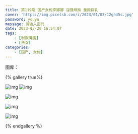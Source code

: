 ```yaml
---
title: 第119期 国产女优李娜娜 淫骚母狗 童颜巨乳
cover: 'https://img.picelsb.com/i/2023/01/03/12gh45s.jpg'
password: youyu
message: 请输入密码
date: 2023-03-20 16:54:07
tags:
	- [制服情趣]
	- [熟女]
categories:
	- [国产, 女优]
---
```


图库：



{% gallery true%}

![img](https://cdn.chcdn.xyz/data/attachment/forum/202301/25/164806hs6uskaksnaz26k3.gif) ![img](https://cdn.chcdn.xyz/data/attachment/forum/202301/25/164807vrfft7tfvvvot228.gif)

![img](https://9sx.net/images/2022/05/03/a6666431a0103d0c54bb426673f97737.jpg)

![img](https://9sx.net/images/2022/05/03/e42533d42fe6fe4a5c800e5c69eb685b.jpg)

![img](https://9sx.net/images/2022/05/03/031086d51ce91fed2fd79c2009089abe.jpg)

{% endgallery %}